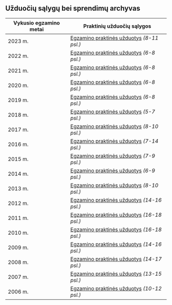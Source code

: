## Užduočių sąlygų bei sprendimų archyvas

|Vykusio egzamino metai| Praktinių užduočių sąlygos                                                                                                             |
|-|----------------------------------------------------------------------------------------------------------------------------------------|
|2023 m.| [Egzamino praktinės užduotys](https://www.nsa.smm.lt/wp-content/uploads/2023/06/2023_IT_VBE_pg-web.pdf) *(8-11 psl.)*                   |
|2022 m.| [Egzamino praktinės užduotys](https://www.nsa.smm.lt/wp-content/uploads/2022/06/IT_2022_pagr.pdf) *(6-8 psl.)*                         |
|2021 m.| [Egzamino praktinės užduotys](https://www.nsa.smm.lt/wp-content/uploads/2021/06/IT_2021_pagr.pdf) *(6-8 psl.)*                         |
|2020 m.| [Egzamino praktinės užduotys](https://www.nsa.smm.lt/wp-content/uploads/2021/02/8563_IT_2020_pagr_www.pdf) *(6-8 psl.)*                |
|2019 m.| [Egzamino praktinės užduotys](https://www.nsa.smm.lt/wp-content/uploads/2021/02/8018_IT-VBE-1_2019.pdf) *(6-8 psl.)*                   |
|2018 m.| [Egzamino praktinės užduotys](https://www.nsa.smm.lt/wp-content/uploads/2021/03/7417_IT-VBE-1_2018-GALUTINE.pdf) *(5-7 psl.)*          |
|2017 m.| [Egzamino praktinės užduotys](https://www.nsa.smm.lt/wp-content/uploads/2021/03/6996_IT-VBE-1_2017-GALUTINE.pdf) *(8-10 psl.)*         |
|2016 m.| [Egzamino praktinės užduotys](https://www.nsa.smm.lt/wp-content/uploads/2021/03/6287_IT-VBE-1_2016-GALUTINIS.pdf) *(7-14 psl.)*        |
|2015 m.| [Egzamino praktinės užduotys](https://www.nsa.smm.lt/wp-content/uploads/2021/03/5256_IT-VBE-1_2015.pdf) *(7-9 psl.)*                   |
|2014 m.| [Egzamino praktinės užduotys](https://www.nsa.smm.lt/wp-content/uploads/2021/03/4429_2014-IT-VBE.pdf) *(6-9 psl.)*                     |
|2013 m.| [Egzamino praktinės užduotys](https://www.nsa.smm.lt/wp-content/uploads/2021/03/3679_2013-IT-1-uzd-intern.pdf) *(8-10 psl.)*           |
|2012 m.| [Egzamino praktinės užduotys](https://www.nsa.smm.lt/wp-content/uploads/2021/03/2730_IT-1-2012.pdf) *(14-16 psl.)*                     |
|2011 m.| [Egzamino praktinės užduotys](https://www.nsa.smm.lt/wp-content/uploads/2021/03/2062_IT-VBE-1_2011.pdf) *(16-18 psl.)*                 |
|2010 m.| [Egzamino praktinės užduotys](https://www.nsa.smm.lt/wp-content/uploads/2021/04/1602_IT-pagr-2010.pdf) *(16-18 psl.)*                  |
|2009 m.| [Egzamino praktinės užduotys](https://www.nsa.smm.lt/wp-content/uploads/2021/04/1044_uzduotys_2009_VBE_inf_technol.pdf) *(14-16 psl.)* |
|2008 m.| [Egzamino praktinės užduotys](https://www.nsa.smm.lt/wp-content/uploads/2021/04/511_uzduotys_2008_VBE_IT.pdf) *(14-17 psl.)*           |
|2007 m.| [Egzamino praktinės užduotys](https://www.nsa.smm.lt/wp-content/uploads/2021/04/80_uzduotys_2007_VBE_IT.pdf) *(13-15 psl.)*            |
|2006 m.| [Egzamino praktinės užduotys](https://www.nsa.smm.lt/wp-content/uploads/2021/04/149_uzduotys_2006_VBE_IT.pdf) *(10-12 psl.)*           |